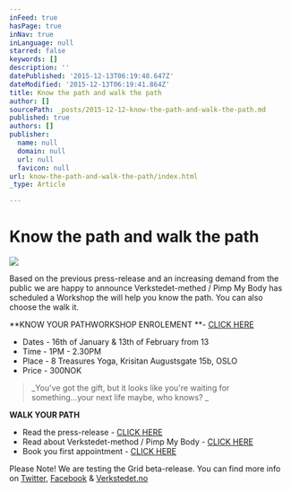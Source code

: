 ```yaml
---
inFeed: true
hasPage: true
inNav: true
inLanguage: null
starred: false
keywords: []
description: ''
datePublished: '2015-12-13T06:19:48.647Z'
dateModified: '2015-12-13T06:19:41.864Z'
title: Know the path and walk the path
author: []
sourcePath: _posts/2015-12-12-know-the-path-and-walk-the-path.md
published: true
authors: []
publisher:
  name: null
  domain: null
  url: null
  favicon: null
url: know-the-path-and-walk-the-path/index.html
_type: Article

---
```

# Know the path and walk the path
![](https://the-grid-user-content.s3-us-west-2.amazonaws.com/39e957ed-1714-4ea5-8fb7-ea03e292e959.jpg)

Based on the previous press-release and an increasing demand from the public we are happy to announce Verkstedet-methed / Pimp My Body has scheduled a Workshop the will help you know the path. You can also choose the walk it.

**KNOW YOUR PATHWORKSHOP ENROLEMENT **- [CLICK HERE][0]

* Dates - 16th of January & 13th of February from 13
* Time - 1PM - 2.30PM
* Place - 8 Treasures Yoga, Krisitan Augustsgate 15b, OSLO
* Price - 300NOK

> _You've got the gift, but it looks like you're waiting for something...your next life maybe, who knows? _

**WALK YOUR PATH**

* Read the press-release - [CLICK HERE][1]
* Read about Verkstedet-method / Pimp My Body - [CLICK HERE][2]
* Book you first appointment - [CLICK HERE][3]

Please Note! We are testing the Grid beta-release. You can find more info on [Twitter][4], [Facebook][5] & [Verkstedet.no][2]

[0]: https://podio.com/webforms/14412579/965903
[1]: http://www.verkstedet.org/
[2]: http://www.verkstedet.no/
[3]: https://podio.com/webforms/14208298/953185 
[4]: https://twitter.com/theverkstedet?lang=sv
[5]: https://www.facebook.com/VerkstedetClinics/?fref=ts